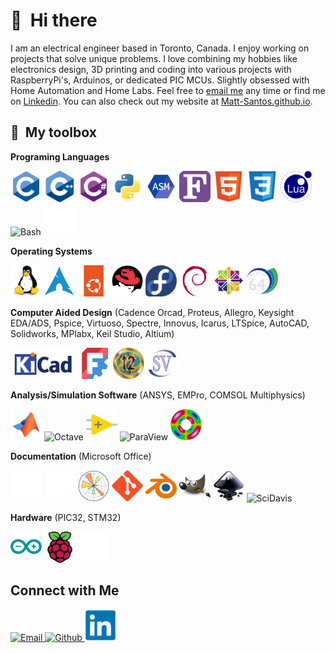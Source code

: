 # 👋 &nbsp;Hi there

I am an electrical engineer based in Toronto, Canada. I enjoy working on projects that solve unique problems. I love combining my hobbies like electronics design, 3D printing and coding into various projects with RaspberryPi's, Arduinos, or dedicated PIC MCUs. Slightly obsessed with Home Automation and Home Labs. Feel free to [email me](mailto:matthewsantos@ieee.org) any time or find me on [Linkedin](https://www.linkedin.com/in/matthewjsantos). You can also check out my website at [Matt-Santos.github.io](https://Matt-Santos.github.io).

## 🧰 &nbsp;My toolbox

**Programing Languages**

<img alt="C" src="https://raw.githubusercontent.com/devicons/devicon/refs/heads/master/icons/c/c-original.svg" height="50"/>
<img alt="C++" src="https://raw.githubusercontent.com/devicons/devicon/refs/heads/master/icons/cplusplus/cplusplus-original.svg" height="50"/>
<img alt="C#" src="https://raw.githubusercontent.com/devicons/devicon/refs/heads/master/icons/csharp/csharp-original.svg" height="50"/>
<img alt="Python" src="https://raw.githubusercontent.com/devicons/devicon/refs/heads/master/icons/python/python-original.svg" height="50"/>
<img alt="Assembly" src="images/asm.png" height="50"/>
<img alt="Fortran" src="https://raw.githubusercontent.com/devicons/devicon/refs/heads/master/icons/fortran/fortran-original.svg" height="50"/>
<img alt="HTML" src="https://raw.githubusercontent.com/devicons/devicon/refs/heads/master/icons/html5/html5-original.svg" height="50"/>
<img alt="CSS" src="https://raw.githubusercontent.com/devicons/devicon/refs/heads/master/icons/css3/css3-original.svg" height="50"/>
<img alt="Lua" src="https://raw.githubusercontent.com/devicons/devicon/refs/heads/master/icons/lua/lua-original.svg" height="50"/>
<picture>
	<source srcset="https://raw.githubusercontent.com/odb/official-bash-logo/refs/heads/master/assets/Logos/Icons/SVG/64x64.svg" media="(prefers-color-scheme: light)">
	<img alt="Bash" src="https://raw.githubusercontent.com/odb/official-bash-logo/refs/heads/master/assets/Logos/Icons/SVG/64x64_white.svg" height="50"/>
</picture>
<picture>
	<source srcset="https://raw.githubusercontent.com/devicons/devicon/refs/heads/master/icons/markdown/markdown-original.svg" media="(prefers-color-scheme: light)">
	<img alt="Markdown" src="images/markdown-dark.png" height="50"/>
</picture>

**Operating Systems**

<img alt="Linux" src="https://raw.githubusercontent.com/devicons/devicon/refs/heads/master/icons/linux/linux-original.svg" height="50"/>
<img alt="ArchLinux" src="https://raw.githubusercontent.com/devicons/devicon/refs/heads/master/icons/archlinux/archlinux-original.svg" height="50"/>
<img alt="Ubuntu" src="https://raw.githubusercontent.com/devicons/devicon/refs/heads/master/icons/ubuntu/ubuntu-original.svg" height="50"/>
<img alt="Red Hat" src="https://raw.githubusercontent.com/devicons/devicon/refs/heads/master/icons/redhat/redhat-original.svg" height="50"/>
<img alt="Fedora" src="https://raw.githubusercontent.com/devicons/devicon/refs/heads/master/icons/fedora/fedora-original.svg" height="50"/>
<img alt="Debian" src="https://raw.githubusercontent.com/devicons/devicon/refs/heads/master/icons/debian/debian-original.svg" height="50"/>
<img alt="CentOS" src="https://raw.githubusercontent.com/devicons/devicon/refs/heads/master/icons/centos/centos-original.svg" height="50"/>
<picture>
	<source srcset="https://raw.githubusercontent.com/devicons/devicon/refs/heads/master/icons/aarch64/aarch64-original.svg" media="(prefers-color-scheme: light)">
	<img alt="AArch64" src="images/aarch64-dark.png" height="50"/>
</picture>

**Computer Aided Design** (Cadence Orcad, Proteus, Allegro, Keysight EDA/ADS, Pspice, Virtuoso, Spectre, Innovus, Icarus, LTSpice, AutoCAD, Solidworks, MPlabx, Keil Studio, Altium)

<img  src="https://raw.githubusercontent.com/kicad/.github/main/images/kicad_logo_small.png" alt="KiCAD" height="50"/>
<img  src="https://raw.githubusercontent.com/FreeCAD/FreeCAD/main/src/Gui/Icons/freecad.svg" alt="FreeCAD" height="50"/>
<img  src="images/mc12.png" alt="MicroCap12" height="50"/>
<img  src="images/system_verlog.svg" alt="System Verlog" height="50"/>

**Analysis/Simulation Software** (ANSYS, EMPro, COMSOL Multiphysics)

<img  src="https://raw.githubusercontent.com/devicons/devicon/refs/heads/master/icons/matlab/matlab-original.svg" alt="Matlab" height="50"/>
<img  src="https://raw.githubusercontent.com/gnu-octave/octave/refs/heads/default/etc/icons/octave-logo.svg" alt="Octave" height="50"/>
<img  src="https://raw.githubusercontent.com/devicons/devicon/refs/heads/master/icons/labview/labview-original.svg" alt="Labview" height="50"/>
<img  src="https://raw.githubusercontent.com/Kitware/ParaView/refs/heads/master/Clients/ParaView/pvIcon.ico" alt="ParaView" height="50"/>
<img  src="images/elmer-dark.png" alt="Elmer FEM" height="50"/>

**Documentation** (Microsoft Office)

<picture>
	<source srcset="https://raw.githubusercontent.com/devicons/devicon/refs/heads/master/icons/latex/latex-original.svg" media="(prefers-color-scheme: light)">
	<img  src="images/latex-dark.png" alt="LaTeX" height="50"/>
</picture>
<picture>
	<source srcset="https://raw.githubusercontent.com/devicons/devicon/refs/heads/master/icons/tex/tex-original.svg" media="(prefers-color-scheme: light)">
	<img  src="images/tex-dark.png" alt="TeX" height="50"/>
</picture>
<img  src="https://raw.githubusercontent.com/devicons/devicon/refs/heads/master/icons/matplotlib/matplotlib-original.svg" alt="Matplotlib" height="50"/>
<img  src="https://raw.githubusercontent.com/devicons/devicon/refs/heads/master/icons/git/git-original.svg" alt="Git" height="50"/>
<img  src="https://raw.githubusercontent.com/devicons/devicon/refs/heads/master/icons/blender/blender-original.svg" alt="Blender" height="50"/>
<img  src="https://raw.githubusercontent.com/devicons/devicon/refs/heads/master/icons/gimp/gimp-original.svg" alt="Gimp" height="50"/>
<img  src="https://raw.githubusercontent.com/devicons/devicon/refs/heads/master/icons/inkscape/inkscape-original.svg" alt="Inkscape" height="50"/>
<img  src="https://raw.githubusercontent.com/SciDAVis/scidavis/refs/heads/master/doc/icons/scidavis.svg" alt="SciDavis" height="50"/>

**Hardware** (PIC32, STM32)

<img  src="https://raw.githubusercontent.com/devicons/devicon/refs/heads/master/icons/arduino/arduino-original.svg" alt="Arduino" height="50"/>
<img  src="https://raw.githubusercontent.com/devicons/devicon/refs/heads/master/icons/raspberrypi/raspberrypi-original.svg" alt="Raspberry Pi" height="50"/>
<picture>
	<source srcset="https://raw.githubusercontent.com/simple-icons/simple-icons/refs/heads/develop/icons/opensourcehardware.svg" media="(prefers-color-scheme: light)">
	<img  src="images/osh-dark.png" alt="Open Source Hardware" height="50"/>
</picture>

## Connect with Me
[<picture>
	<source srcset="https://img.icons8.com/?size=100&id=12580&format=png&color=000000" media="(prefers-color-scheme: light)">
	<img  src="https://img.icons8.com/?size=100&id=12580&format=png&color=ffffff" alt="Email" height="50"/>
</picture>](mailto:matthewsantos@ieee.org)
[<picture>
	<source srcset="https://img.icons8.com/?size=100&id=62856&format=png&color=000000" media="(prefers-color-scheme: light)">
	<img  src="https://img.icons8.com/?size=100&id=62856&format=png&color=FFFFFF" alt="Github" height="50"/>
</picture>](https://github.com/matt-santos)
[<img  src="https://raw.githubusercontent.com/devicons/devicon/refs/heads/master/icons/linkedin/linkedin-original.svg" alt="Linkedin" height="50"/>](https://www.linkedin.com/in/matthewjsantos)
